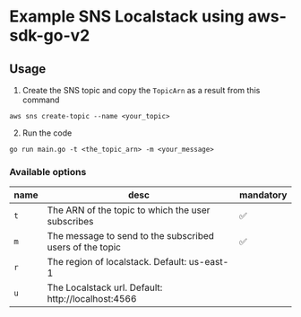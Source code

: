 # Example SNS Localstack using aws-sdk-go-v2

## Usage 

1. Create the SNS topic and copy the `TopicArn` as a result from this command

```
aws sns create-topic --name <your_topic>
```

2. Run the code

```
go run main.go -t <the_topic_arn> -m <your_message>
```

### Available options

| name | desc | mandatory |
| --- | --- | --- |
| `t` | The ARN of the topic to which the user subscribes | :white_check_mark: |
| `m` | The message to send to the subscribed users of the topic | :white_check_mark: |
| `r` | The region of localstack. Default: us-east-1 |  |
| `u` | The Localstack url. Default: http://localhost:4566| |